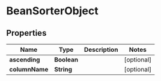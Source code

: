 

# BeanSorterObject

## Properties

Name | Type | Description | Notes
------------ | ------------- | ------------- | -------------
**ascending** | **Boolean** |  |  [optional]
**columnName** | **String** |  |  [optional]




